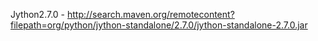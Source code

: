 Jython2.7.0 - http://search.maven.org/remotecontent?filepath=org/python/jython-standalone/2.7.0/jython-standalone-2.7.0.jar
